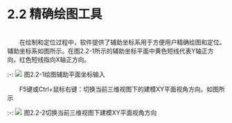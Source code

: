 

# 2.2 精确绘图工具
<br/>
&emsp;&emsp;在绘制和定位过程中，软件提供了辅助坐标系用于方便用户精确绘图和定位。辅助坐标系如图所示。在图2.2-1所示的辅助坐标平面中黄色短线代表Y轴正方向，红色短线指向X轴正方向。
<br/>

:-: ![](images/9.png)
图2.2-1绘图辅助平面坐标输入
<br/>

&emsp;&emsp;F5键或Ctrl+鼠标右键：切换当前三维视图下的建模XY平面视角方向。如图所示
<br/>

:-: ![](images/10.png)
图2.2-2切换当前三维视图下建模XY平面视角方向

<br/>